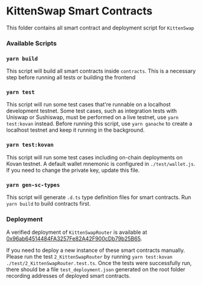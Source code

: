 # KittenSwap Smart Contracts

This folder contains all smart contract and deployment script for `KittenSwap`

### Available Scripts

### `yarn build`

This script will build all smart contracts inside `contracts`. This is a necessary step before running all tests or building the frontend


### `yarn test`

This script will run some test cases that're runnable on a localhost development testnet. Some test cases, such as integration tests with Uniswap or Sushiswap, must be performed on a live testnet, use `yarn test:kovan` instead. Before running this script, use `yarn ganache` to create a localhost testnet and keep it running in the background.

### `yarn test:kovan`

This script will run some test cases including on-chain deployments on Kovan testnet. A default wallet mnemonic is configured in `./test/wallet.js`. If you need to change the private key, update this file.

### `yarn gen-sc-types`

This script will generate `.d.ts` type definition files for smart contracts. Run `yarn build` to build contracts first.


### Deployment

A verified deployment of `KittenSwapRouter` is available at [0x96ab64514484FA3257Fe82A42F900cDb79b25B65](https://kovan.etherscan.io/address/0x96ab64514484FA3257Fe82A42F900cDb79b25B65).

If you need to deploy a new instance of these smart contracts manually. Please run the test `2_KittenSwapRouter` by running `yarn test:kovan ./test/2_KittenSwapRouter.test.ts`. Once the tests were successfully run, there should be a file `test_deployment.json` generated on the root folder recording addresses of deployed smart contracts.
